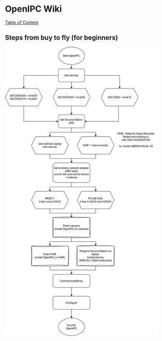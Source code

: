 # OpenIPC Wiki
[Table of Content](../README.md)

Steps from buy to fly (for beginners)
---------------------------------------------------

<p align="center">
  <img src="../images/fpv-from-buy-to-fly.png" alt="Diagram"/>
</p>
